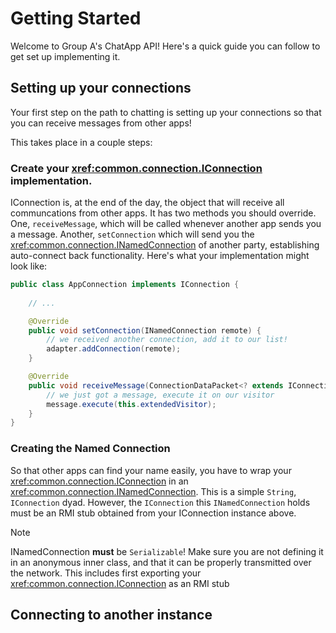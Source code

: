 # Getting Started
Welcome to Group A's ChatApp API! Here's a quick guide you can follow to get set up implementing it.

## Setting up your connections
Your first step on the path to chatting is setting up your connections so that you can receive messages from other apps!

This takes place in a couple steps:
### Create your <xref:common.connection.IConnection> implementation.
IConnection is, at the end of the day, the object that will receive all communcations from other apps. It has two methods you should override. One, `receiveMessage`, which will be called whenever another app sends you a message. Another, `setConnection` which will send you the <xref:common.connection.INamedConnection> of another party, establishing auto-connect back functionality. Here's what your implementation might look like:

```java
public class AppConnection implements IConnection {
    
    // ...

    @Override
    public void setConnection(INamedConnection remote) {
        // we received another connection, add it to our list!
        adapter.addConnection(remote);
    }

    @Override
    public void receiveMessage(ConnectionDataPacket<? extends IConnectionMessage> message) throws RemoteException {
        // we just got a message, execute it on our visitor
        message.execute(this.extendedVisitor);
    }
}
```

### Creating the Named Connection
So that other apps can find your name easily, you have to wrap your <xref:common.connection.IConnection> in an <xref:common.connection.INamedConnection>. This is a simple `String`, `IConnection` dyad. However, the `IConnection` this `INamedConnection` holds must be an RMI stub obtained from your IConnection instance above.

> [!NOTE]
> INamedConnection **must** be `Serializable`! Make sure you are not defining it in an anonymous inner class, and that it can be properly transmitted over the network. This includes first exporting your <xref:common.connection.IConnection> as an RMI stub


## Connecting to another instance
